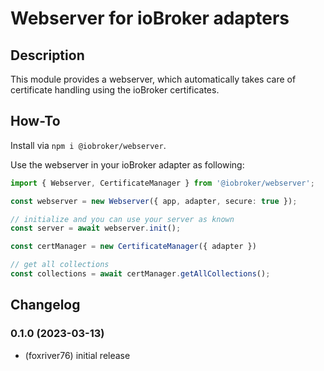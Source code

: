 # Webserver for ioBroker adapters

## Description
This module provides a webserver, which automatically takes care of 
certificate handling using the ioBroker certificates.

## How-To
Install via `npm i @iobroker/webserver`.

Use the webserver in your ioBroker adapter as following:

```typescript
import { Webserver, CertificateManager } from '@iobroker/webserver';

const webserver = new Webserver({ app, adapter, secure: true });

// initialize and you can use your server as known
const server = await webserver.init();

const certManager = new CertificateManager({ adapter })

// get all collections
const collections = await certManager.getAllCollections();
```

## Changelog
<!--
  Placeholder for the next version (at the beginning of the line):
  ### **WORK IN PROGRESS**
-->
### 0.1.0 (2023-03-13)
* (foxriver76) initial release
